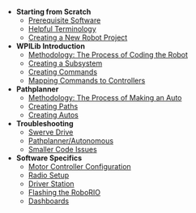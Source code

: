 
- **Starting from Scratch**
  - [Prerequisite Software](./temp.md)
  - [Helpful Terminology](./temp.md)
  - [Creating a New Robot Project](./temp.md)
- **WPILib Introduction**
  - [Methodology: The Process of Coding the Robot](./temp.md)
  - [Creating a Subsystem](./temp.md)
  - [Creating Commands](./temp.md)
  - [Mapping Commands to Controllers](./temp.md)
- **Pathplanner**
  - [Methodology: The Process of Making an Auto](./temp.md)
  - [Creating Paths](./temp.md)
  - [Creating Autos](./temp.md)
- **Troubleshooting**
  - [Swerve Drive](./temp.md)
  - [Pathplanner/Autonomous](./temp.md)
  - [Smaller Code Issues](./temp.md)
- **Software Specifics**
  - [Motor Controller Configuration](./temp.md)
  - [Radio Setup](./temp.md)
  - [Driver Station](./temp.md)
  - [Flashing the RoboRIO](./temp.md)
  - [Dashboards](./temp.md)
